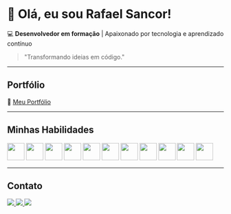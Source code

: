 # 👋 Olá, eu sou Rafael Sancor!

💻 **Desenvolvedor em formação** | Apaixonado por tecnologia e aprendizado contínuo  

> "Transformando ideias em código."

---

## Portfólio  

🔗 [Meu Portfólio](https://rafasancor.github.io/Portfolio/)

---

## Minhas Habilidades  

<p align="left">
  <img src="https://skillicons.dev/icons?i=html" height="40">
  <img src="https://skillicons.dev/icons?i=css" height="40">
  <img src="https://skillicons.dev/icons?i=javascript" height="40">
  <img src="https://skillicons.dev/icons?i=c" height="40">
  <img src="https://skillicons.dev/icons?i=mysql" height="40">
  <img src="https://skillicons.dev/icons?i=python" height="40">
  <img src="https://skillicons.dev/icons?i=figma" height="40">
  <img src="https://skillicons.dev/icons?i=git" height="40">
  <img src="https://skillicons.dev/icons?i=github" height="40">
  <img src="https://skillicons.dev/icons?i=vscode" height="40">
  <img src="https://skillicons.dev/icons?i=windows" height="40">
</p>



---

## Contato  

<p align="left">
  <a href="mailto:rafaelsancor2003@hotmail.com">
    <img src="https://skillicons.dev/icons?i=gmail&theme=light">
  </a>
  <a href="https://linkedin.com/in/rafael-sancor-dev">
    <img src="https://skillicons.dev/icons?i=linkedin">
  </a>
  <a href="https://instagram.com/rafasancor">
    <img src="https://skillicons.dev/icons?i=instagram">
  </a>
</p>
